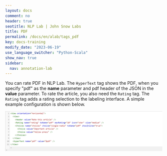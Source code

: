 ```yaml
---
layout: docs
comment: no
header: true
seotitle: NLP Lab | John Snow Labs
title: PDF
permalink: /docs/en/alab/tags_pdf
key: docs-training
modify_date: "2023-06-19"
use_language_switcher: "Python-Scala"
show_nav: true
sidebar:
  nav: annotation-lab
---
```


You can rate PDF in NLP Lab. The `HyperText` tag shows the PDF, when you specify "pdf" as the **name** parameter and pdf header of the JSON in the **value** parameter. To rate the article, you also need the `Rating` tag. The `Rating` tag adds a rating selection to the labeling interface. A simple example configuration is shown below.

![rate-pdf](/assets/images/annotation_lab/xml-tags/rate_pdf.png)

